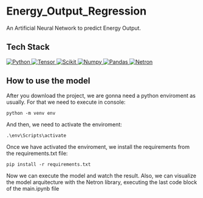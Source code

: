 # Energy_Output_Regression
An Artificial Neural Network to predict Energy Output.

## Tech Stack 
<p justify-content="center" display="flex" align-items="center">
  <a href="https://www.python.org" target="_blank">
    <img alt="Python" src="https://img.shields.io/badge/Python-3776AB?style=for-the-badge&logo=python&logoColor=white">
  </a>
  
   <a href="" target="_blank">
    <img alt="Tensor" src="https://img.shields.io/badge/TensorFlow-FF6F00?style=for-the-badge&logo=tensorflow&logoColor=white">
  </a>

   <a href="https://scikit-learn.org/" target="_blank">
    <img alt="Scikit" src="https://img.shields.io/badge/scikit_learn-F7931E?style=for-the-badge&logo=scikit-learn&logoColor=white">
  </a>
  
   <a href="https://numpy.org/" target="_blank">
    <img alt="Numpy" src="https://img.shields.io/badge/Numpy-777BB4?style=for-the-badge&logo=numpy&logoColor=white">
  </a>

   <a href="https://pandas.pydata.org/" target="_blank">
    <img alt="Pandas" src="https://img.shields.io/badge/Pandas-2C2D72?style=for-the-badge&logo=pandas&logoColor=white">
  </a>

  <a href="https://netron.app/" target="_blank">
    <img alt="Netron" src="https://img.shields.io/badge/Netron-4CAF50?style=for-the-badge&logo=visualstudio&logoColor=white">
</a>

## How to use the model

After you download the project, we are gonna need a python enviroment as usually. For that we need to execute in console:

    python -m venv env

And then, we need to activate the enviroment:

    .\env\Scripts\activate

Once we have activated the enviroment, we install the requirements from the requirements.txt file:

    pip install -r requirements.txt

Now we can execute the model and watch the result. Also, we can visualize the model arquitecture with the Netron library, executing the last code block of the main.ipynb file


